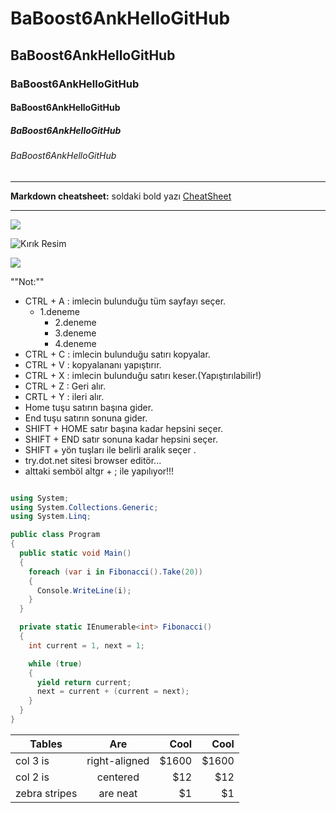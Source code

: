 # BaBoost6AnkHelloGitHub
## BaBoost6AnkHelloGitHub
### BaBoost6AnkHelloGitHub
#### BaBoost6AnkHelloGitHub
##### BaBoost6AnkHelloGitHub
###### BaBoost6AnkHelloGitHub

----
**Markdown cheatsheet:** soldaki bold yazı [CheatSheet](https://github.com/adam-p/markdown-here/wiki/Markdown-Cheatsheet)

----
 
![](https://cdn-icons-png.flaticon.com/512/25/25231.png)

![Kırık Resim](Link)

![](https://camo.githubusercontent.com/a433273b618d7b8c2569ba6013774adf910ae8e3da45eaff176f64781bfd53fc/68747470733a2f2f72617069646170692e636f6d2f626c6f672f77702d636f6e74656e742f75706c6f6164732f323031372f30312f6f63746f6361742e676966)


""Not:""

- CTRL + A : imlecin bulunduğu tüm sayfayı seçer.
  - 1.deneme
    - 2.deneme
     - 3.deneme
      - 4.deneme
- CTRL + C : imlecin bulunduğu satırı kopyalar.
- CTRL + V : kopyalananı yapıştırır.
- CTRL + X : imlecin bulunduğu satırı keser.(Yapıştırılabilir!)
- CTRL + Z : Geri alır.
- CRTL + Y : ileri alır.
- Home tuşu satırın başına gider.
- End tuşu satırın sonuna gider.
- SHIFT + HOME satır başına kadar hepsini seçer.
- SHIFT + END satır sonuna kadar hepsini seçer.
- SHIFT + yön tuşları ile belirli aralık seçer .
- try.dot.net sitesi browser editör...
- alttaki semböl altgr + ; ile yapılıyor!!!
```cs

using System;
using System.Collections.Generic;
using System.Linq;

public class Program
{
  public static void Main()
  {
    foreach (var i in Fibonacci().Take(20))
    {
      Console.WriteLine(i);
    }
  }

  private static IEnumerable<int> Fibonacci()
  {
    int current = 1, next = 1;

    while (true) 
    {
      yield return current;
      next = current + (current = next);
    }
  }
}

```

| Tables | Are | Cool | Cool |
| ------------- |:-------------:| -----:| -----:|
| col 3 is | right-aligned | $1600 | $1600 |
| col 2 is | centered | $12 | $12 |
| zebra stripes | are neat | $1 | $1 |
